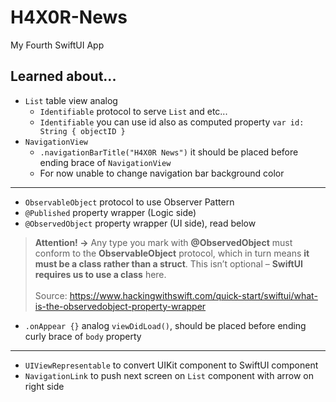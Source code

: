 # H4X0R-News
My Fourth SwiftUI App

## Learned about...
+ `List` table view analog
  - `Identifiable` protocol to serve `List` and etc... 
  - `Identifiable` you can use id also as computed property `var id: String { objectID }`
+ `NavigationView`
  - `.navigationBarTitle("H4X0R News")` it should be placed before ending brace of `NavigationView`
  - For now unable to change navigation bar background color
---
+ `ObservableObject` protocol to use Observer Pattern
+ `@Published` property wrapper (Logic side)
+ `@ObservedObject` property wrapper (UI side), read below
> __Attention! ->__ Any type you mark with __@ObservedObject__ must conform to the __ObservableObject__ protocol, which in turn means __it must be a class rather than a struct__. This isn’t optional – __SwiftUI requires us to use a class__ here. <br/> <br/> Source: https://www.hackingwithswift.com/quick-start/swiftui/what-is-the-observedobject-property-wrapper
+ `.onAppear {}` analog `viewDidLoad()`, should be placed before ending curly brace of `body` property
---
+ `UIViewRepresentable` to convert UIKit component to SwiftUI component
+ `NavigationLink` to push next screen on `List` component with arrow on right side
